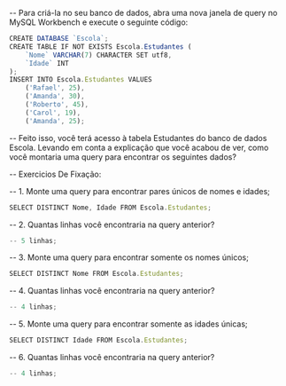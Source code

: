 -- Para criá-la no seu banco de dados, abra uma nova janela de query no MySQL Workbench e execute o seguinte código:
```js
CREATE DATABASE `Escola`;
CREATE TABLE IF NOT EXISTS Escola.Estudantes (
    `Nome` VARCHAR(7) CHARACTER SET utf8,
    `Idade` INT
);
INSERT INTO Escola.Estudantes VALUES
    ('Rafael', 25),
    ('Amanda', 30),
    ('Roberto', 45),
    ('Carol', 19),
    ('Amanda', 25);
```

-- Feito isso, você terá acesso à tabela Estudantes do banco de dados Escola. Levando em conta a explicação que você acabou de ver, como você montaria uma query para encontrar os seguintes dados?

-- Exercicios De Fixação: 

-- 1. Monte uma query para encontrar pares únicos de nomes e idades;
```js
SELECT DISTINCT Nome, Idade FROM Escola.Estudantes;
```

-- 2. Quantas linhas você encontraria na query anterior?
```js
-- 5 linhas;
```

-- 3. Monte uma query para encontrar somente os nomes únicos;
```js
SELECT DISTINCT Nome FROM Escola.Estudantes;
```

-- 4. Quantas linhas você encontraria na query anterior?
```js
-- 4 linhas;
```

-- 5. Monte uma query para encontrar somente as idades únicas;
```js
SELECT DISTINCT Idade FROM Escola.Estudantes;
```

-- 6. Quantas linhas você encontraria na query anterior?
```js
-- 4 linhas;
```
